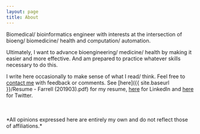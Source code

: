 ```yaml
---
layout: page
title: About
---
```

Biomedical/ bioinformatics engineer with interests at the intersection of bioeng/ biomedicine/ health 
and computation/ automation. 


Ultimately, I want to advance bioengineering/ medicine/ health by making it easier and more effective. 
And am prepared to practice whatever skills necessary to do this. 


I write here occasionally to make sense of what I read/ think. Feel free to [contact me](mailto:tfarrell01@gmail.com) 
with feedback or comments. See [here]({{ site.baseurl }}/Resume - Farrell (201903).pdf) for my resume, 
[here](https://www.linkedin.com/in/tim-farrell-8003bb42) for LinkedIn and [here](https://twitter.com/tfarrell01) for Twitter.
<br>
<br>

<br>  
*All opinions expressed here are entirely my own and do not reflect those of affiliations.* 
<br>

